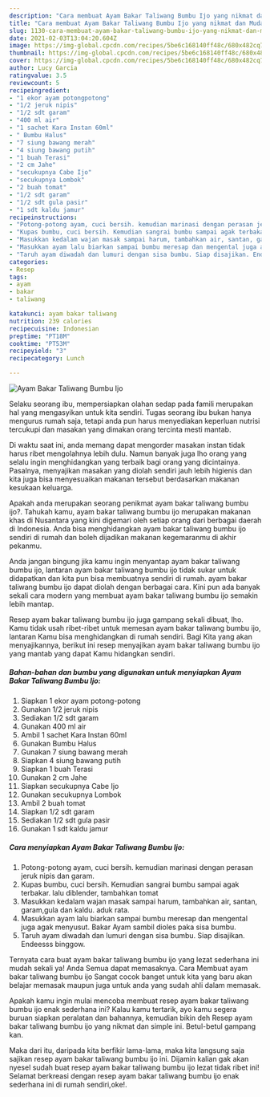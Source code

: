 ```yaml
---
description: "Cara membuat Ayam Bakar Taliwang Bumbu Ijo yang nikmat dan Mudah Dibuat"
title: "Cara membuat Ayam Bakar Taliwang Bumbu Ijo yang nikmat dan Mudah Dibuat"
slug: 1130-cara-membuat-ayam-bakar-taliwang-bumbu-ijo-yang-nikmat-dan-mudah-dibuat
date: 2021-02-03T13:04:20.604Z
image: https://img-global.cpcdn.com/recipes/5be6c168140ff48c/680x482cq70/ayam-bakar-taliwang-bumbu-ijo-foto-resep-utama.jpg
thumbnail: https://img-global.cpcdn.com/recipes/5be6c168140ff48c/680x482cq70/ayam-bakar-taliwang-bumbu-ijo-foto-resep-utama.jpg
cover: https://img-global.cpcdn.com/recipes/5be6c168140ff48c/680x482cq70/ayam-bakar-taliwang-bumbu-ijo-foto-resep-utama.jpg
author: Lucy Garcia
ratingvalue: 3.5
reviewcount: 5
recipeingredient:
- "1 ekor ayam potongpotong"
- "1/2 jeruk nipis"
- "1/2 sdt garam"
- "400 ml air"
- "1 sachet Kara Instan 60ml"
- " Bumbu Halus"
- "7 siung bawang merah"
- "4 siung bawang putih"
- "1 buah Terasi"
- "2 cm Jahe"
- "secukupnya Cabe Ijo"
- "secukupnya Lombok"
- "2 buah tomat"
- "1/2 sdt garam"
- "1/2 sdt gula pasir"
- "1 sdt kaldu jamur"
recipeinstructions:
- "Potong-potong ayam, cuci bersih. kemudian marinasi dengan perasan jeruk nipis dan garam."
- "Kupas bumbu, cuci bersih. Kemudian sangrai bumbu sampai agak terbakar. lalu diblender, tambahkan tomat"
- "Masukkan kedalam wajan masak sampai harum, tambahkan air, santan, garam,gula dan kaldu. aduk rata."
- "Masukkan ayam lalu biarkan sampai bumbu meresap dan mengental juga agak menyusut. Bakar Ayam sambil dioles paka sisa bumbu."
- "Taruh ayam diwadah dan lumuri dengan sisa bumbu. Siap disajikan. Endeesss binggow."
categories:
- Resep
tags:
- ayam
- bakar
- taliwang

katakunci: ayam bakar taliwang 
nutrition: 239 calories
recipecuisine: Indonesian
preptime: "PT18M"
cooktime: "PT53M"
recipeyield: "3"
recipecategory: Lunch

---
```



![Ayam Bakar Taliwang Bumbu Ijo](https://img-global.cpcdn.com/recipes/5be6c168140ff48c/680x482cq70/ayam-bakar-taliwang-bumbu-ijo-foto-resep-utama.jpg)

Selaku seorang ibu, mempersiapkan olahan sedap pada famili merupakan hal yang mengasyikan untuk kita sendiri. Tugas seorang ibu bukan hanya mengurus rumah saja, tetapi anda pun harus menyediakan keperluan nutrisi tercukupi dan masakan yang dimakan orang tercinta mesti mantab.

Di waktu  saat ini, anda memang dapat mengorder masakan instan tidak harus ribet mengolahnya lebih dulu. Namun banyak juga lho orang yang selalu ingin menghidangkan yang terbaik bagi orang yang dicintainya. Pasalnya, menyajikan masakan yang diolah sendiri jauh lebih higienis dan kita juga bisa menyesuaikan makanan tersebut berdasarkan makanan kesukaan keluarga. 



Apakah anda merupakan seorang penikmat ayam bakar taliwang bumbu ijo?. Tahukah kamu, ayam bakar taliwang bumbu ijo merupakan makanan khas di Nusantara yang kini digemari oleh setiap orang dari berbagai daerah di Indonesia. Anda bisa menghidangkan ayam bakar taliwang bumbu ijo sendiri di rumah dan boleh dijadikan makanan kegemaranmu di akhir pekanmu.

Anda jangan bingung jika kamu ingin menyantap ayam bakar taliwang bumbu ijo, lantaran ayam bakar taliwang bumbu ijo tidak sukar untuk didapatkan dan kita pun bisa membuatnya sendiri di rumah. ayam bakar taliwang bumbu ijo dapat diolah dengan berbagai cara. Kini pun ada banyak sekali cara modern yang membuat ayam bakar taliwang bumbu ijo semakin lebih mantap.

Resep ayam bakar taliwang bumbu ijo juga gampang sekali dibuat, lho. Kamu tidak usah ribet-ribet untuk memesan ayam bakar taliwang bumbu ijo, lantaran Kamu bisa menghidangkan di rumah sendiri. Bagi Kita yang akan menyajikannya, berikut ini resep menyajikan ayam bakar taliwang bumbu ijo yang mantab yang dapat Kamu hidangkan sendiri.

<!--inarticleads1-->

##### Bahan-bahan dan bumbu yang digunakan untuk menyiapkan Ayam Bakar Taliwang Bumbu Ijo:

1. Siapkan 1 ekor ayam potong-potong
1. Gunakan 1/2 jeruk nipis
1. Sediakan 1/2 sdt garam
1. Gunakan 400 ml air
1. Ambil 1 sachet Kara Instan 60ml
1. Gunakan  Bumbu Halus
1. Gunakan 7 siung bawang merah
1. Siapkan 4 siung bawang putih
1. Siapkan 1 buah Terasi
1. Gunakan 2 cm Jahe
1. Siapkan secukupnya Cabe Ijo
1. Gunakan secukupnya Lombok
1. Ambil 2 buah tomat
1. Siapkan 1/2 sdt garam
1. Sediakan 1/2 sdt gula pasir
1. Gunakan 1 sdt kaldu jamur




<!--inarticleads2-->

##### Cara menyiapkan Ayam Bakar Taliwang Bumbu Ijo:

1. Potong-potong ayam, cuci bersih. kemudian marinasi dengan perasan jeruk nipis dan garam.
1. Kupas bumbu, cuci bersih. Kemudian sangrai bumbu sampai agak terbakar. lalu diblender, tambahkan tomat
1. Masukkan kedalam wajan masak sampai harum, tambahkan air, santan, garam,gula dan kaldu. aduk rata.
1. Masukkan ayam lalu biarkan sampai bumbu meresap dan mengental juga agak menyusut. Bakar Ayam sambil dioles paka sisa bumbu.
1. Taruh ayam diwadah dan lumuri dengan sisa bumbu. Siap disajikan. Endeesss binggow.




Ternyata cara buat ayam bakar taliwang bumbu ijo yang lezat sederhana ini mudah sekali ya! Anda Semua dapat memasaknya. Cara Membuat ayam bakar taliwang bumbu ijo Sangat cocok banget untuk kita yang baru akan belajar memasak maupun juga untuk anda yang sudah ahli dalam memasak.

Apakah kamu ingin mulai mencoba membuat resep ayam bakar taliwang bumbu ijo enak sederhana ini? Kalau kamu tertarik, ayo kamu segera buruan siapkan peralatan dan bahannya, kemudian bikin deh Resep ayam bakar taliwang bumbu ijo yang nikmat dan simple ini. Betul-betul gampang kan. 

Maka dari itu, daripada kita berfikir lama-lama, maka kita langsung saja sajikan resep ayam bakar taliwang bumbu ijo ini. Dijamin kalian gak akan nyesel sudah buat resep ayam bakar taliwang bumbu ijo lezat tidak ribet ini! Selamat berkreasi dengan resep ayam bakar taliwang bumbu ijo enak sederhana ini di rumah sendiri,oke!.

